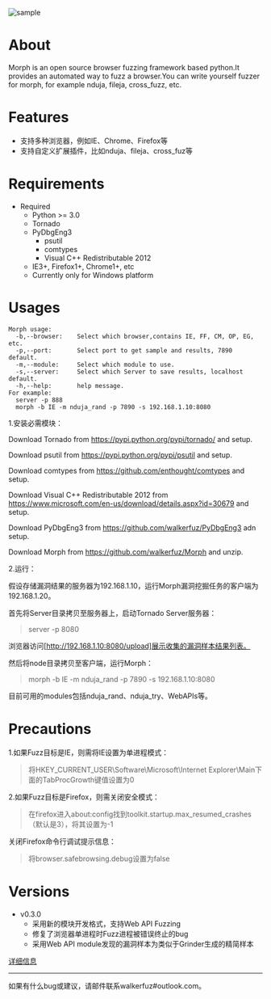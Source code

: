 
![sample](https://github.com/walkerfuz/morph/blob/master/sample.png "sample")

# About

Morph is an open source browser fuzzing framework based python.It provides an automated way to fuzz a browser.You can write yourself fuzzer for morph, for example nduja, fileja, cross_fuzz, etc.

# Features

* 支持多种浏览器，例如IE、Chrome、Firefox等
* 支持自定义扩展插件，比如nduja、fileja、cross_fuz等

# Requirements

* Required
    * Python >= 3.0
	* Tornado
	* PyDbgEng3
		* psutil
		* comtypes
		* Visual C++ Redistributable 2012
    * IE3+, Firefox1+, Chrome1+, etc
    * Currently only for Windows platform
	
# Usages

    Morph usage:
      -b,--browser:    Select which browser,contains IE, FF, CM, OP, EG, etc.
      -p,--port:       Select port to get sample and results, 7890 default.
      -m,--module:     Select which module to use.
      -s,--server:     Select which Server to save results, localhost default.
      -h,--help:       help message.
	For example:
	  server -p 888
	  morph -b IE -m nduja_rand -p 7890 -s 192.168.1.10:8080

1.安装必需模块：

Download Tornado from https://pypi.python.org/pypi/tornado/ and setup.

Download psutil from https://pypi.python.org/pypi/psutil and setup.

Download comtypes from https://github.com/enthought/comtypes and setup.

Download Visual C++ Redistributable 2012 from https://www.microsoft.com/en-us/download/details.aspx?id=30679 and setup.

Download PyDbgEng3 from https://github.com/walkerfuz/PyDbgEng3 adn setup.

Download Morph from https://github.com/walkerfuz/Morph and unzip.

2.运行：

假设存储漏洞结果的服务器为192.168.1.10，运行Morph漏洞挖掘任务的客户端为192.168.1.20。

首先将Server目录拷贝至服务器上，启动Tornado Server服务器：

> server -p 8080

浏览器访问[http://192.168.1.10:8080/upload]展示收集的漏洞样本结果列表。

然后将node目录拷贝至客户端，运行Morph：

> morph -b IE -m nduja_rand -p 7890 -s 192.168.1.10:8080

目前可用的modules包括nduja_rand、nduja_try、WebAPIs等。


# Precautions

1.如果Fuzz目标是IE，则需将IE设置为单进程模式：

> 将HKEY_CURRENT_USER\Software\Microsoft\Internet Explorer\Main下面的TabProcGrowth键值设置为0

2.如果Fuzz目标是Firefox，则需关闭安全模式：

> 在firefox进入about:config找到toolkit.startup.max_resumed_crashes（默认是3），将其设置为-1

关闭Firefox命令行调试提示信息：

> 将browser.safebrowsing.debug设置为false

# Versions

* v0.3.0
	* 采用新的模块开发格式，支持Web API Fuzzing
	* 修复了浏览器单进程时Fuzz进程被错误终止的bug
	* 采用Web API module发现的漏洞样本为类似于Grinder生成的精简样本
	
[详细信息](https://github.com/walkerfuz/morph/blob/master/versions.md)

------

如果有什么bug或建议，请邮件联系walkerfuz#outlook.com。
